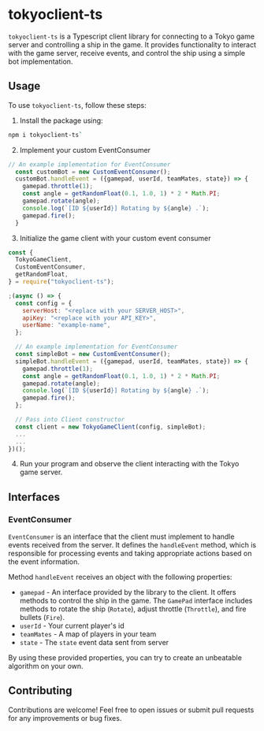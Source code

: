 # tokyoclient-ts

`tokyoclient-ts` is a Typescript client library for connecting to a Tokyo game server and controlling a ship in the game. It provides functionality to interact with the game server, receive events, and control the ship using a simple bot implementation.

## Usage

To use `tokyoclient-ts`, follow these steps:

1. Install the package using:
```sh
npm i tokyoclient-ts`
```

2. Implement your custom EventConsumer
```js
// An example implementation for EventConsumer 
  const customBot = new CustomEventConsumer();
  customBot.handleEvent = ({gamepad, userId, teamMates, state}) => {
    gamepad.throttle(1);
    const angle = getRandomFloat(0.1, 1.0, 1) * 2 * Math.PI;
    gamepad.rotate(angle);
    console.log(`[ID ${userId}] Rotating by ${angle} .`);
    gamepad.fire();
  }
```

3. Initialize the game client with your custom event consumer
```js
const {
  TokyoGameClient,
  CustomEventConsumer,
  getRandomFloat,
} = require("tokyoclient-ts");

;(async () => {
  const config = {
    serverHost: "<replace with your SERVER_HOST>",
    apiKey: "<replace with your API_KEY>",
    userName: "example-name",
  };

  // An example implementation for EventConsumer
  const simpleBot = new CustomEventConsumer();
  simpleBot.handleEvent = ({gamepad, userId, teamMates, state}) => {
    gamepad.throttle(1);
    const angle = getRandomFloat(0.1, 1.0, 1) * 2 * Math.PI;
    gamepad.rotate(angle);
    console.log(`[ID ${userId}] Rotating by ${angle} .`);
    gamepad.fire();
  };

  // Pass into Client constructor
  const client = new TokyoGameClient(config, simpleBot);
  ...
  ...
})();
```

4. Run your program and observe the client interacting with the Tokyo game server.

## Interfaces

### EventConsumer

`EventConsumer` is an interface that the client must implement to handle events received from the server. It defines the `handleEvent` method, which is responsible for processing events and taking appropriate actions based on the event information.

Method `handleEvent` receives an object with the following properties:
- `gamepad` - An interface provided by the library to the client. It offers methods to control the ship in the game. The `GamePad` interface includes methods to rotate the ship (`Rotate`), adjust throttle (`Throttle`), and fire bullets (`Fire`).
- `userId` - Your current player's id
- `teamMates` - A map of players in your team
- `state` - The `state` event data sent from server 

By using these provided properties, you can try to create an unbeatable algorithm on your own. 


## Contributing

Contributions are welcome! Feel free to open issues or submit pull requests for any improvements or bug fixes.
